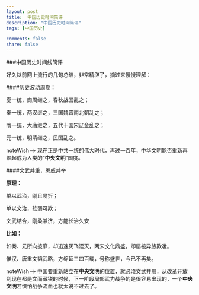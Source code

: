 ```yaml
---
layout: post
title:  中国历史时间简评
description: "中国历史时间简评"
tags: [中国历史]

comments: false
share: false
---
```



###中国历史时间线简评

好久以前网上流行的几句总结，非常精辟了，摘过来慢慢理解：

 
####历史波动周期：

   夏一统，商周继之，春秋战国乱之；

   秦一统，两汉继之，三国魏晋南北朝乱之；

   隋一统，大唐继之，五代十国宋辽金乱之；

   元一统，明清继之，民国乱之。
   
   noteWish==> 现在正是中共一统的伟大时代，再过一百年，中华文明能否重新再崛起成为人类的“**中央文明**”国度。
   
   
####文武并重，恩威并举

**原理：**

单以武治，刚且易折；

单以文治，软弱可欺；

文武结合，刚柔兼济，方能长治久安

**比如：**

如秦、元所向披靡，却迅速灰飞湮灭，两宋文化鼎盛，却屡被异族欺凌。

惟汉、唐重文韬武略，方绵延三四百载，号称盛世，今已不再矣。

noteWish==> 中国要重新站立在**中央文明**的位置，就必须文武并用，从改革开放到现在都是文而藏锐的时候，下一阶段局部武力战争的是很容易出现的，一个**中央文明**若惧怕战争流血也就太说不过去了。

